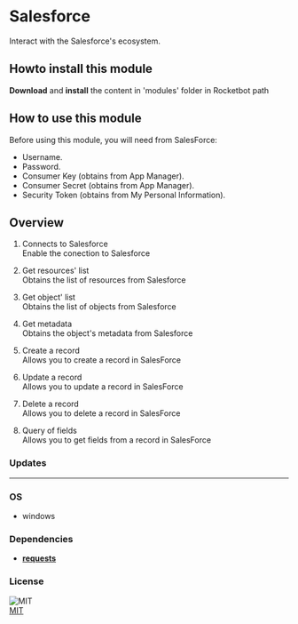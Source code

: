 



# Salesforce
  
Interact with the Salesforce's ecosystem.  

## Howto install this module
  
__Download__ and __install__ the content in 'modules' folder in Rocketbot path
## How to use this module
  
Before using this module, you will need from SalesForce:

 * Username.
 * Password.
 * Consumer Key (obtains from App Manager).
 * Consumer Secret (obtains from App Manager).
 * Security Token (obtains from My Personal Information).

## Overview


1. Connects to Salesforce  
Enable the conection to Salesforce

2. Get resources' list  
Obtains the list of resources from Salesforce

3. Get object' list  
Obtains the list of objects from Salesforce

4. Get metadata  
Obtains the object's metadata from Salesforce

5. Create a record  
Allows you to create a record in SalesForce

6. Update a record  
Allows you to update a record in SalesForce

7. Delete a record  
Allows you to delete a record in SalesForce

8. Query of fields  
Allows you to get fields from a record in SalesForce
### Updates


----
### OS

- windows

### Dependencies
- [**requests**](https://pypi.org/project/requests/)
### License
  
![MIT](https://camo.githubusercontent.com/107590fac8cbd65071396bb4d04040f76cde5bde/687474703a2f2f696d672e736869656c64732e696f2f3a6c6963656e73652d6d69742d626c75652e7376673f7374796c653d666c61742d737175617265)  
[MIT](http://opensource.org/licenses/mit-license.ph)